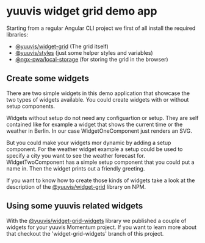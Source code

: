 # yuuvis widget grid demo app

Starting from a regular Angular CLI project we first of all install the required libraries:

- [@yuuvis/widget-grid](https://www.npmjs.com/package/@yuuvis/widget-grid)   (The grid itself)
- [@yuuvis/styles](https://www.npmjs.com/package/@yuuvis/styles)    (just some helper styles and variables)
- [@ngx-pwa/local-storage](https://www.npmjs.com/package/@ngx-pwa/local-storage) (for storing the grid in the browser)

## Create some widgets
There are two simple widgets in this demo application that showcase the two types of widgets available. You could create widgets with or without setup components. 

Widgets without setup do not need any configuartion or setup. They are self contained like for example a widget that shows the current time or the weather in Berlin. In our case WidgetOneComponent just renders an SVG.

But you could make your widgets mor dynamic by adding a setup component. For the weather widget example a setup could be used to specify a city you want to see the weather forecast for. WidgetTwoComponent has a simple setup component that you could put a name in. Then the widget prints out a friendly greeting.

If you want to know how to create those kinds of widgets take a look at the description of the [@yuuvis/widget-grid](https://www.npmjs.com/package/@yuuvis/widget-grid) library on NPM.

## Using some yuuvis related widgets
With the [@yuuvis/widget-grid-widgets](https://www.npmjs.com/package/@yuuvis/widget-grid-widgets) library we published a couple of widgets for your yuuvis Momentum project. If you want to learn more about that checkout the 'widget-grid-widgets' branch of this project.
